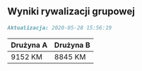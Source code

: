 ## Wyniki rywalizacji grupowej

```markdown
Aktualizacja: 2020-05-28 15:56:19
```

Drużyna A | Drużyna B
------------ | -------------
 9152 KM | 8845 KM